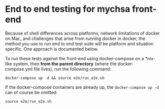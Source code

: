 # End to end testing for mychsa front-end

Because of shell differences across platforms, network limitations of docker 
on Mac, and challenges that arise from running docker in docker, the method you use to run end to end test suite will be platform and situation specific. One approach is documented below.

To run these tests against the front-end using docker-compose on a *nix-like system, then **from the parent directory** (where the docker-compose.yml file lives),
run the following command:

    docker-compose up -d && source e2e/run_e2e.sh
    
If the docker-compose containers are already up, the `docker-compose up -d` can of course be omitted:

    source e2e/run_e2e.sh
